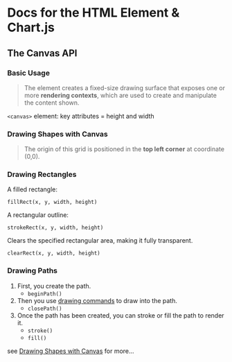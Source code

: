 # Docs for the HTML <canvas> Element & Chart.js

## The Canvas API

### Basic Usage
> The <canvas> element creates a fixed-size drawing surface that exposes one or more **rendering contexts**, which are used to create and manipulate the content shown. 

`<canvas>` element: key attributes = height and width

### Drawing Shapes with Canvas
> The origin of this grid is positioned in the **top left corner** at coordinate (0,0).

### Drawing Rectangles
A filled rectangle:
```
fillRect(x, y, width, height)
```
A rectangular outline:
```
strokeRect(x, y, width, height)
```
Clears the specified rectangular area, making it fully transparent.
```
clearRect(x, y, width, height)
```

### Drawing Paths
1. First, you create the path.
    - `beginPath()`
2. Then you use [drawing commands](https://developer.mozilla.org/en-US/docs/Web/API/CanvasRenderingContext2D#Paths) to draw into the path.
   - `closePath()`
3. Once the path has been created, you can stroke or fill the path to render it.
   - `stroke()`
   - `fill()`

see [Drawing Shapes with Canvas](https://developer.mozilla.org/en-US/docs/Web/API/Canvas_API/Tutorial/Drawing_shapes) for more...

